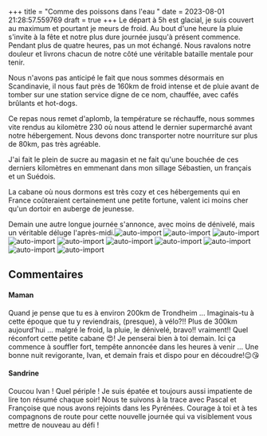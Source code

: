 +++
title = "Comme des poissons dans l'eau "
date = 2023-08-01 21:28:57.559769
draft = true
+++
Le départ à 5h est glacial, je suis couvert au maximum et pourtant je meurs de froid. Au bout d'une heure la pluie s'invite à la fête et notre plus dure journée jusqu'à présent commence. Pendant plus de quatre heures, pas un mot échangé. Nous ravalons notre douleur et livrons chacun de notre côté une véritable bataille mentale pour tenir. 

Nous n'avons pas anticipé le fait que nous sommes désormais en Scandinavie, il nous faut près de 160km de froid intense et de pluie avant de tomber sur une station service digne de ce nom, chauffée, avec cafés brûlants et hot-dogs.

Ce repas nous remet d'aplomb, la température se réchauffe, nous sommes vite rendus au kilomètre 230 où nous attend le dernier supermarché avant notre hébergement. Nous devons donc transporter notre nourriture sur plus de 80km, pas très agréable.

J'ai fait le plein de sucre au magasin et ne fait qu'une bouchée de ces derniers kilomètres en emmenant dans mon sillage Sébastien, un français et un Suédois.

La cabane où nous dormons est très cozy et ces hébergements qui en France coûteraient certainement une petite fortune, valent ici moins cher qu'un dortoir en auberge de jeunesse.

Demain une autre longue journée s'annonce, avec moins de dénivelé, mais un véritable déluge l'après-midi.![auto-import](https://thumbsnap.com/i/m3d4fP4B.jpg)
![auto-import](https://thumbsnap.com/i/DZ3Eegac.jpg)
![auto-import](https://thumbsnap.com/i/SQoegJiv.jpg)
![auto-import](https://thumbsnap.com/i/rKHQLs3F.jpg)
![auto-import](https://thumbsnap.com/i/8HmQB7Xd.jpg)
![auto-import](https://thumbsnap.com/i/FmgkfVUm.jpg)
![auto-import](https://thumbsnap.com/i/qqdFiFKj.jpg)
![auto-import](https://thumbsnap.com/i/nvUcnnwt.jpg)
![auto-import](https://thumbsnap.com/i/TwtTLrj1.jpg)
![auto-import](https://thumbsnap.com/i/YeKNJnCj.jpg)
## Commentaires
#### Maman
Quand je pense que tu es à environ 200km de Trondheim ... Imaginais-tu à cette époque que tu y reviendrais, (presque), à vélo?!! Plus de 300km aujourd'hui ... malgré le froid, la pluie, le dénivelé, bravo!! vraiment!! Quel réconfort cette petite cabane 😍! 
Je penserai bien à toi demain. Ici ça commence à souffler fort, tempête annoncée dans les heures à venir ... 
Une bonne nuit revigorante, Ivan, et demain frais et dispo pour en découdre!😉😘
#### Sandrine
Coucou Ivan !
Quel périple ! Je suis épatée et toujours aussi impatiente de lire ton résumé chaque soir!
Nous te suivons à la trace avec Pascal et Françoise que nous avons rejoints dans les Pyrénées.
Courage à toi et à tes compagnons de route pour cette nouvelle journée qui va visiblement vous mettre de nouveau au défi !
